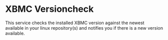 XBMC Versioncheck
=========================

This service checks the installed XBMC version against the newest available in your linux repository(s) and notifies you if there is a new version available.
